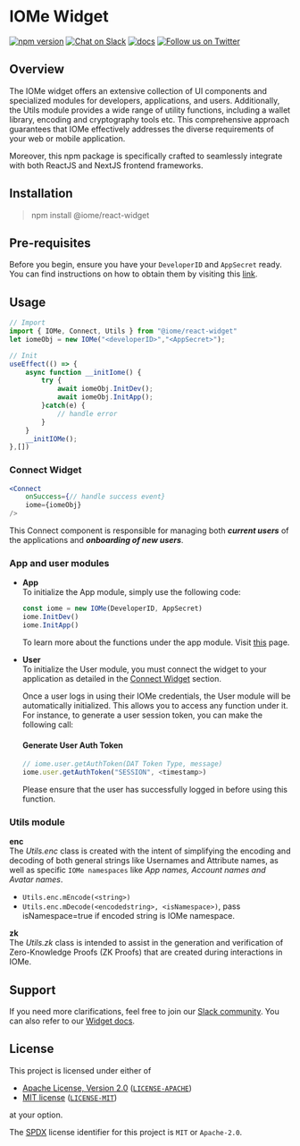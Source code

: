 # IOMe Widget
[joinSlack]: https://join.slack.com/t/iomeai/shared_invite/zt-20s1w9jxg-unzBomKqMBrrq~DlYNpQHQ
[connectOnTwitter]: https://twitter.com/iome_ai
[documentation]: https://dev.iome.ai/docs/widget

[![npm version](https://badge.fury.io/js/@iome%2Freact-widget.svg)](https://badge.fury.io/js/@iome%2Freact-widget)
[![Chat on Slack](https://img.shields.io/badge/Slack-Dev%20community-blue)][joinSlack]
[![docs](https://img.shields.io/badge/Widget-Documentation-orange)][documentation]
[![Follow us on Twitter](https://img.shields.io/badge/Twitter-Follow%20Us-blue?style=social&logo=twitter)][connectOnTwitter]
## Overview

The IOMe widget offers an extensive collection of UI components and specialized modules for developers, applications, and users. Additionally, the Utils module provides a wide range of utility functions, including a wallet library, encoding and cryptography tools etc. This comprehensive approach guarantees that IOMe effectively addresses the diverse requirements of your web or mobile application.

Moreover, this npm package is specifically crafted to seamlessly integrate with both ReactJS and NextJS frontend frameworks.

## Installation
> npm install @iome/react-widget

## Pre-requisites
Before you begin, ensure you have your `DeveloperID` and `AppSecret` ready. You can find instructions on how to obtain them by visiting this [link](https://dev.iome.ai/docs/devportal).
## Usage
```jsx
// Import
import { IOMe, Connect, Utils } from "@iome/react-widget"
let iomeObj = new IOMe("<developerID>","<AppSecret>");

// Init
useEffect(() => {
	async function __initIome() {
		try {
			await iomeObj.InitDev();
			await iomeObj.InitApp();
		}catch(e) {
			// handle error
		}
	}
	__initIOMe();
},[])


```
### Connect Widget
```jsx
<Connect
	onSuccess={// handle success event}
	iome={iomeObj}
/>
```

This Connect component is responsible for managing both _**current users**_ of the applications and _**onboarding of new users**_.
### App and user modules
- **App** <br />
	To initialize the App module, simply use the following code: 
	```js
	const iome = new IOMe(DeveloperID, AppSecret)
	iome.InitDev()
	iome.InitApp()
	```

	To learn more about the functions under the app module. Visit [this](https://dev.iome.ai/docs/widget) page.

- **User** <br />
	To initialize the User module, you must connect the widget to your application as detailed in the [Connect Widget](#connect-widget) section.

	Once a user logs in using their IOMe credentials, the User module will be automatically initialized. This allows you to access any function under it. For instance, to generate a user session token, you can make the following call:

	#### Generate User Auth Token

	```js
	// iome.user.getAuthToken(DAT Token Type, message)
	iome.user.getAuthToken("SESSION", <timestamp>)
	```

	Please ensure that the user has successfully logged in before using this function.

### Utils module
**enc** <br />
The _Utils.enc_ class is created with the intent of simplifying the encoding and decoding of both general strings like Usernames and Attribute names, as well as specific `IOMe namespaces` like _App names, Account names and Avatar names_.
- `Utils.enc.mEncode(<string>)`
- `Utils.enc.mDecode(<encodedstring>, <isNamespace>)`, pass isNamespace=true if encoded string is IOMe namespace.

**zk** <br />
The _Utils.zk_ class is intended to assist in the generation and verification of Zero-Knowledge Proofs (ZK Proofs) that are created during interactions in IOMe.

## Support
If you need more clarifications, feel free to join our [Slack community][joinSlack]. You can also refer to our [Widget docs][documentation].

## License
This project is licensed under either of
- [Apache License, Version 2.0](https://www.apache.org/licenses/LICENSE-2.0) ([`LICENSE-APACHE`](LICENSE-APACHE))
- [MIT license](https://opensource.org/licenses/MIT) ([`LICENSE-MIT`](LICENSE-MIT))

at your option.

The [SPDX](https://spdx.dev) license identifier for this project is `MIT` or `Apache-2.0`.
